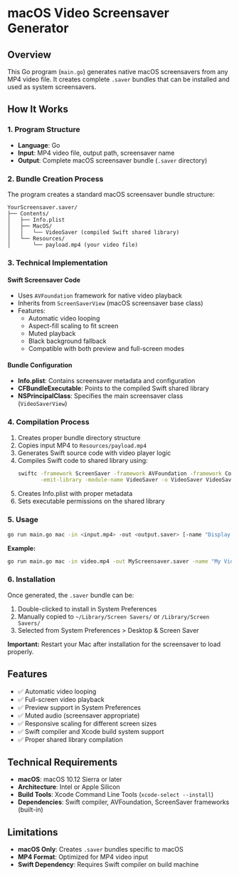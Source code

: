 # macOS Video Screensaver Generator

## Overview
This Go program (`main.go`) generates native macOS screensavers from any MP4 video file. It creates complete `.saver` bundles that can be installed and used as system screensavers.

## How It Works

### 1. Program Structure
- **Language**: Go
- **Input**: MP4 video file, output path, screensaver name
- **Output**: Complete macOS screensaver bundle (`.saver` directory)

### 2. Bundle Creation Process

The program creates a standard macOS screensaver bundle structure:
```
YourScreensaver.saver/
├── Contents/
│   ├── Info.plist
│   ├── MacOS/
│   │   └── VideoSaver (compiled Swift shared library)
│   └── Resources/
│       └── payload.mp4 (your video file)
```

### 3. Technical Implementation

#### Swift Screensaver Code
- Uses `AVFoundation` framework for native video playback
- Inherits from `ScreenSaverView` (macOS screensaver base class)
- Features:
  - Automatic video looping
  - Aspect-fill scaling to fit screen
  - Muted playback
  - Black background fallback
  - Compatible with both preview and full-screen modes

#### Bundle Configuration
- **Info.plist**: Contains screensaver metadata and configuration
- **CFBundleExecutable**: Points to the compiled Swift shared library
- **NSPrincipalClass**: Specifies the main screensaver class (`VideoSaverView`)

### 4. Compilation Process
1. Creates proper bundle directory structure
2. Copies input MP4 to `Resources/payload.mp4`
3. Generates Swift source code with video player logic
4. Compiles Swift code to shared library using:
   ```bash
   swiftc -framework ScreenSaver -framework AVFoundation -framework Cocoa \
          -emit-library -module-name VideoSaver -o VideoSaver VideoSaver.swift
   ```
5. Creates Info.plist with proper metadata
6. Sets executable permissions on the shared library

### 5. Usage
```bash
go run main.go mac -in <input.mp4> -out <output.saver> [-name "Display Name"]
```

**Example:**
```bash
go run main.go mac -in video.mp4 -out MyScreensaver.saver -name "My Video Screensaver"
```

### 6. Installation
Once generated, the `.saver` bundle can be:
1. Double-clicked to install in System Preferences
2. Manually copied to `~/Library/Screen Savers/` or `/Library/Screen Savers/`
3. Selected from System Preferences > Desktop & Screen Saver

**Important:** Restart your Mac after installation for the screensaver to load properly.

## Features
- ✅ Automatic video looping
- ✅ Full-screen video playback
- ✅ Preview support in System Preferences
- ✅ Muted audio (screensaver appropriate)
- ✅ Responsive scaling for different screen sizes
- ✅ Swift compiler and Xcode build system support
- ✅ Proper shared library compilation

## Technical Requirements
- **macOS**: macOS 10.12 Sierra or later
- **Architecture**: Intel or Apple Silicon
- **Build Tools**: Xcode Command Line Tools (`xcode-select --install`)
- **Dependencies**: Swift compiler, AVFoundation, ScreenSaver frameworks (built-in)

## Limitations
- **macOS Only**: Creates `.saver` bundles specific to macOS
- **MP4 Format**: Optimized for MP4 video input
- **Swift Dependency**: Requires Swift compiler on build machine